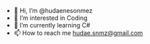 - 👋 Hi, I’m @hudaenesonmez
- 👀 I’m interested in Coding
- 🌱 I’m currently learning C#
- 📫 How to reach me hudae.snmz@gmail.com

<!---
hudaenesonmez/hudaenesonmez is a ✨ special ✨ repository because its `README.md` (this file) appears on your GitHub profile.
You can click the Preview link to take a look at your changes.
--->
